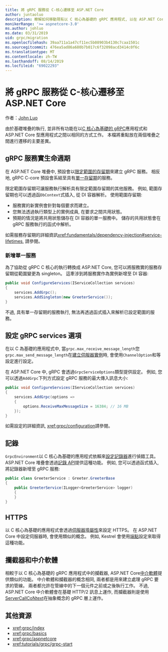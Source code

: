 ```yaml
---
title: 將 gRPC 服務從 C-核心遷移至 ASP.NET Core
author: juntaoluo
description: 瞭解如何移動現有以 C 核心為基礎的 gRPC 應用程式, 以在 ASP.NET Core 堆疊上執行。
monikerRange: '>= aspnetcore-3.0'
ms.author: johluo
ms.date: 03/31/2019
uid: grpc/migration
ms.openlocfilehash: 39aa711a1a47cf11ec5b08903b4130c7caa1501c
ms.sourcegitcommit: 476ea5ad86a680b7b017c6f32098acd3414c0f6c
ms.translationtype: MT
ms.contentlocale: zh-TW
ms.lasthandoff: 08/14/2019
ms.locfileid: "69022293"
---
```

# <a name="migrating-grpc-services-from-c-core-to-aspnet-core"></a>將 gRPC 服務從 C-核心遷移至 ASP.NET Core

作者：[John Luo](https://github.com/juntaoluo)

由於基礎堆疊的執行, 並非所有功能在以[C 核心為基礎的 gRPC](https://grpc.io/blog/grpc-stacks)應用程式和 ASP.NET Core 型應用程式之間以相同的方式工作。 本檔將重點放在兩個堆疊之間進行遷移的主要差異。

## <a name="grpc-service-implementation-lifetime"></a>gRPC 服務實生命週期

在 ASP.NET Core 堆疊中, 預設會以[限定範圍的存留期](xref:fundamentals/dependency-injection#service-lifetimes)來建立 gRPC 服務。 相反地, gRPC C-core 預設會系結至具有[單一存留期](xref:fundamentals/dependency-injection#service-lifetimes)的服務。

限定範圍存留期可讓服務執行解析具有限定範圍存留期的其他服務。 例如, 範圍存留期也可以透過函`DbContext`式插入, 從 DI 容器解析。 使用範圍存留期:

* 服務實的新實例會針對每個要求而建立。
* 您無法透過執行類型上的實例成員, 在要求之間共用狀態。
* 預期的情況是將共用狀態儲存在 DI 容器的單一服務中。 儲存的共用狀態會在 gRPC 服務執行的函式中解析。

如需服務存留期的詳細資訊<xref:fundamentals/dependency-injection#service-lifetimes>, 請參閱。

### <a name="add-a-singleton-service"></a>新增單一服務

為了協助從 gRPC C 核心的執行轉換成 ASP.NET Core, 您可以將服務實的服務存留期從範圍變更為 singleton。 這牽涉到將服務實作為實例新增至 DI 容器:

```csharp
public void ConfigureServices(IServiceCollection services)
{
    services.AddGrpc();
    services.AddSingleton(new GreeterService());
}
```

不過, 具有單一存留期的服務執行, 無法再透過函式插入來解析已設定範圍的服務。

## <a name="configure-grpc-services-options"></a>設定 gRPC services 選項

在以 C 為基礎的應用程式中, 當`grpc.max_receive_message_length`您`grpc.max_send_message_length`在[建立伺服器實例](https://grpc.io/grpc/csharp/api/Grpc.Core.Server.html#Grpc_Core_Server__ctor_System_Collections_Generic_IEnumerable_Grpc_Core_ChannelOption__)時, 會使用`ChannelOption`和等設定進行設定。

在 ASP.NET Core 中, gRPC 會透過`GrpcServiceOptions`類型提供設定。 例如, 您可以透過`AddGrpc`下列方式設定 gRPC 服務的最大傳入訊息大小:

```csharp
public void ConfigureServices(IServiceCollection services)
{
    services.AddGrpc(options =>
    {
        options.ReceiveMaxMessageSize = 16384; // 16 MB
    });
}
```

如需設定的詳細資訊, <xref:grpc/configuration>請參閱。

## <a name="logging"></a>記錄

`GrpcEnvironment`以 C 核心為基礎的應用程式依賴來[設定記錄器](https://grpc.io/grpc/csharp/api/Grpc.Core.GrpcEnvironment.html?q=size#Grpc_Core_GrpcEnvironment_SetLogger_Grpc_Core_Logging_ILogger_)進行偵錯工具。 ASP.NET Core 堆疊會透過[記錄 API](xref:fundamentals/logging/index)提供這種功能。 例如, 您可以透過函式插入, 將記錄器新增至 gRPC 服務:

```csharp
public class GreeterService : Greeter.GreeterBase
{
    public GreeterService(ILogger<GreeterService> logger)
    {
    }
}
```

## <a name="https"></a>HTTPS

以 C 核心為基礎的應用程式會透過[伺服器埠屬性](https://grpc.io/grpc/csharp/api/Grpc.Core.Server.html#Grpc_Core_Server_Ports)來設定 HTTPS。 在 ASP.NET Core 中設定伺服器時, 會使用類似的概念。 例如, Kestrel 會使用[端點](xref:fundamentals/servers/kestrel#endpoint-configuration)設定來取得這種功能。

## <a name="interceptors-and-middleware"></a>攔截器和中介軟體

相較于以 C 核心為基礎的 gRPC 應用程式中的攔截器, ASP.NET Core[中介軟體](xref:fundamentals/middleware/index)提供類似的功能。 中介軟體和攔截器的概念相同, 兩者都是用來建立處理 gRPC 要求的管線。 兩者都允許在管線中的下一個元件之前或之後執行工作。 不過, ASP.NET Core 中介軟體會在基礎 HTTP/2 訊息上運作, 而攔截器則是使用[ServerCallCoNtext](https://grpc.io/grpc/csharp/api/Grpc.Core.ServerCallContext.html)在抽象概念的 gRPC 層上運作。

## <a name="additional-resources"></a>其他資源

* <xref:grpc/index>
* <xref:grpc/basics>
* <xref:grpc/aspnetcore>
* <xref:tutorials/grpc/grpc-start>
